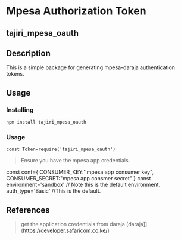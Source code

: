 # Mpesa Authorization Token 


## tajiri_mpesa_oauth


## Description

This  is a simple package for generating mpesa-daraja authentication tokens.


## Usage

### Installing

    npm install tajiri_mpesa_oauth

### Usage

    const Token=require('tajiri_mpesa_oauth')

>
> Ensure you have the mpesa app credentials.

   const conf={
        CONSUMER_KEY:''mpesa app consumer key",
        CONSUMER_SECRET:"mpesa app consmer secret"
    }
   const environment='sandbox'   // Note this is the default environment.
   auth_type='Basic'  //This is the default.

   
## References

>get the application credentials from daraja
[daraja]](https://developer.safaricom.co.ke/)